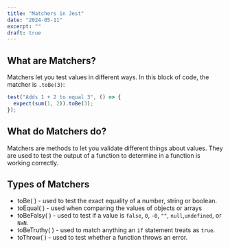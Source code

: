 ```yaml
---
title: "Matchers in Jest"
date: "2024-05-11"
excerpt: ""
draft: true
---
```


## What are Matchers?

Matchers let you test values in different ways. In this block of code, the matcher is `.toBe(3)`:

```typescript
test("Adds 1 + 2 to equal 3", () => {
  expect(sum(1, 2)).toBe(3);
});
```

## What do Matchers do?

Matchers are methods to let you validate different things about values. They are used to test the output of a function to determine in a function is working correctly.

## Types of Matchers

- toBe( ) - used to test the exact equality of a number, string or boolean.
- toEqual( ) - used when comparing the values of objects or arrays
- toBeFalsy( ) - used to test if a value is `false`, `0`, `-0`, `""`, `null`,`undefined`, or `NaN`.
- toBeTruthy( ) - used to match anything an `if` statement treats as `true`.
- toThrow( ) - used to test whether a function throws an error.
